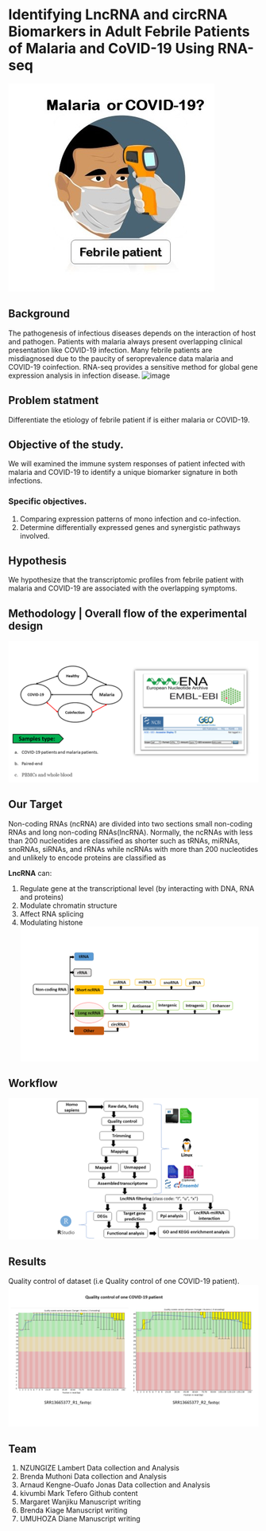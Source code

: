 # Identifying LncRNA and circRNA Biomarkers in Adult Febrile Patients of Malaria and CoVID-19 Using RNA-seq

![image](https://github.com/omicscodeathon/circrna_biomarker/blob/main/figures/bckg_11.jpg)
## Background


The pathogenesis of infectious diseases depends on the interaction of host and pathogen.
Patients with malaria always present overlapping clinical presentation like COVID-19 infection.
Many febrile patients are misdiagnosed due to the paucity of seroprevalence data malaria and COVID-19 coinfection.
RNA-seq provides a sensitive method for global gene expression analysis in infection disease.
![image](https://user-images.githubusercontent.com/67194450/160154386-0562c21a-e0f3-4a5d-9c81-341658ff6644.png)

## Problem statment
Differentiate the etiology of febrile patient if is either malaria or COVID-19.

## Objective of the study.
 We will examined the immune system responses of patient infected with malaria and COVID-19 to identify a unique biomarker signature in both infections.
### Specific objectives.
 1. Comparing expression patterns of mono infection and co-infection.
 2. Determine differentially expressed genes and synergistic pathways involved.

## Hypothesis
We hypothesize that the transcriptomic profiles from febrile patient with malaria  and COVID-19 are associated with the overlapping symptoms. 

## Methodology | Overall flow of the experimental design
![image](https://github.com/omicscodeathon/circrna_biomarker/blob/main/figures/wk.png)


## Our Target
Non-coding RNAs (ncRNA) are divided into two sections small non-coding RNAs and long non-coding RNAs(lncRNA). Normally, the ncRNAs with less than 200 nucleotides are classified as shorter such as tRNAs, miRNAs, snoRNAs, siRNAs, and rRNAs while ncRNAs with more than 200 nucleotides and unlikely to encode proteins are classified as 

**LncRNA** can: 
1. Regulate gene at the transcriptional level (by interacting with DNA, RNA and proteins)
2. Modulate chromatin structure
3. Affect RNA splicing
3. Modulating histone
![image](https://github.com/omicscodeathon/circrna_biomarker/blob/main/figures/our_target_2.png)



## Workflow 
![image](https://github.com/omicscodeathon/circrna_biomarker/blob/main/figures/workflow_1.png)



## Results
Quality control of dataset (i.e Quality control of one COVID-19 patient). 
![image](https://github.com/omicscodeathon/circrna_biomarker/blob/main/figures/QC-COVID19_p1.png)

##### 

## Team 
1. NZUNGIZE Lambert Data collection and Analysis
2. Brenda Muthoni   Data collection and Analysis
3. Arnaud Kengne-Ouafo Jonas Data collection and Analysis
4. kivumbi Mark Tefero  Github content
5. Margaret Wanjiku  Manuscript writing
6. Brenda Kiage    Manuscript writing
7. UMUHOZA Diane   Manuscript writing
